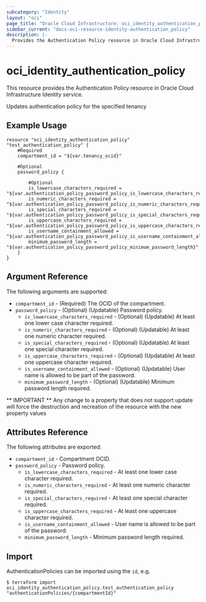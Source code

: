 ```yaml
---
subcategory: "Identity"
layout: "oci"
page_title: "Oracle Cloud Infrastructure: oci_identity_authentication_policy"
sidebar_current: "docs-oci-resource-identity-authentication_policy"
description: |-
  Provides the Authentication Policy resource in Oracle Cloud Infrastructure Identity service
---
```


# oci_identity_authentication_policy
This resource provides the Authentication Policy resource in Oracle Cloud Infrastructure Identity service.

Updates authentication policy for the specified tenancy


## Example Usage

```hcl
resource "oci_identity_authentication_policy" "test_authentication_policy" {
	#Required
	compartment_id = "${var.tenancy_ocid}"

	#Optional
	password_policy {

		#Optional
		is_lowercase_characters_required = "${var.authentication_policy_password_policy_is_lowercase_characters_required}"
		is_numeric_characters_required = "${var.authentication_policy_password_policy_is_numeric_characters_required}"
		is_special_characters_required = "${var.authentication_policy_password_policy_is_special_characters_required}"
		is_uppercase_characters_required = "${var.authentication_policy_password_policy_is_uppercase_characters_required}"
		is_username_containment_allowed = "${var.authentication_policy_password_policy_is_username_containment_allowed}"
		minimum_password_length = "${var.authentication_policy_password_policy_minimum_password_length}"
	}
}
```

## Argument Reference

The following arguments are supported:

* `compartment_id` - (Required) The OCID of the compartment.
* `password_policy` - (Optional) (Updatable) Password policy.
	* `is_lowercase_characters_required` - (Optional) (Updatable) At least one lower case character required.
	* `is_numeric_characters_required` - (Optional) (Updatable) At least one numeric character required.
	* `is_special_characters_required` - (Optional) (Updatable) At least one special character required.
	* `is_uppercase_characters_required` - (Optional) (Updatable) At least one uppercase character required.
	* `is_username_containment_allowed` - (Optional) (Updatable) User name is allowed to be part of the password.
	* `minimum_password_length` - (Optional) (Updatable) Minimum password length required.


** IMPORTANT **
Any change to a property that does not support update will force the destruction and recreation of the resource with the new property values

## Attributes Reference

The following attributes are exported:

* `compartment_id` - Compartment OCID.
* `password_policy` - Password policy.
	* `is_lowercase_characters_required` - At least one lower case character required.
	* `is_numeric_characters_required` - At least one numeric character required.
	* `is_special_characters_required` - At least one special character required.
	* `is_uppercase_characters_required` - At least one uppercase character required.
	* `is_username_containment_allowed` - User name is allowed to be part of the password.
	* `minimum_password_length` - Minimum password length required.

## Import

AuthenticationPolicies can be imported using the `id`, e.g.

```
$ terraform import oci_identity_authentication_policy.test_authentication_policy "authenticationPolicies/{compartmentId}" 
```

